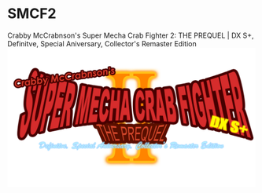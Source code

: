 # SMCF2
 Crabby McCrabnson's Super Mecha Crab Fighter 2: THE PREQUEL | DX S+, Definitve, Special Aniversary, Collector's Remaster Edition
![alt text](https://github.com/SkeleKing04/SMCF2/blob/main/The%20single%20best%20logo%20ever%20made.png?raw=true)
